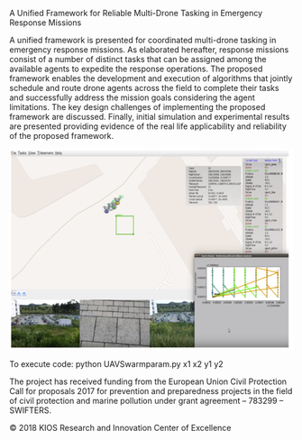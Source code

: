 A Unified Framework for Reliable Multi-Drone Tasking in Emergency Response Missions 

A unified framework is presented for coordinated multi-drone tasking in emergency response missions. As elaborated hereafter, response missions consist of a number of distinct tasks that can be assigned among the available agents to expedite the response operations. The proposed framework enables the development and execution of algorithms that jointly schedule and route drone agents across the field to complete their tasks and successfully address the mission goals considering the agent limitations. The key design challenges of implementing the proposed framework are discussed. Finally, initial simulation and experimental results are presented providing evidence of the real life applicability and reliability of the proposed framework.

![Screenshot](experi.png)


To execute code:
python UAVSwarmparam.py x1 x2 y1 y2


The project has received funding from the European Union Civil Protection  Call for proposals 2017 for prevention and preparedness projects in the field of civil protection and marine pollution under grant agreement – 783299 – SWIFTERS.

© 2018 KIOS Research and Innovation Center of Excellence 
